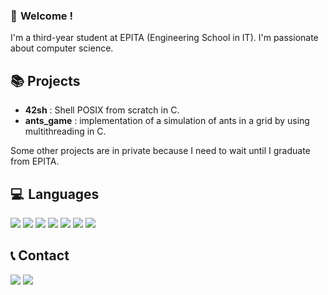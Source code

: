 ### 👋  Welcome ! 

I'm a third-year student at EPITA (Engineering School in IT).
I'm passionate about computer science.

## 📚 Projects
- **42sh** : Shell POSIX from scratch in C. 
- **ants_game** : implementation of a simulation of ants in a grid by using multithreading in C.

Some other projects are in private because I need to wait until I graduate from EPITA.

## 💻  Languages
![](https://img.shields.io/badge/C-00599C?style=for-the-badge&logo=c&logoColor=white)
![](https://img.shields.io/badge/C%2B%2B-00599C?style=for-the-badge&logo=c%2B%2B&logoColor=white)
![](https://img.shields.io/badge/java-%23ED8B00.svg?style=for-the-badge&logo=java&logoColor=white)
![](https://img.shields.io/badge/Python-FFD43B?style=for-the-badge&logo=python&logoColor=white)
![](https://img.shields.io/badge/HTML5-E34F26?style=for-the-badge&logo=html5&logoColor=white)
![](https://img.shields.io/badge/PHP-777BB4?style=for-the-badge&logo=php&logoColor=white)
![](https://img.shields.io/badge/PostgreSQL-316192?style=for-the-badge&logo=postgresql&logoColor=white)

## 📞 Contact
[![](https://img.shields.io/badge/LinkedIn-0077B5?style=for-the-badge&logo=linkedin&logoColor=white)](https://www.linkedin.com/in/pierre-manuel-lheureux/)
![](https://img.shields.io/badge/PM%233701-%235865F2.svg?style=for-the-badge&logo=discord&logoColor=white)
